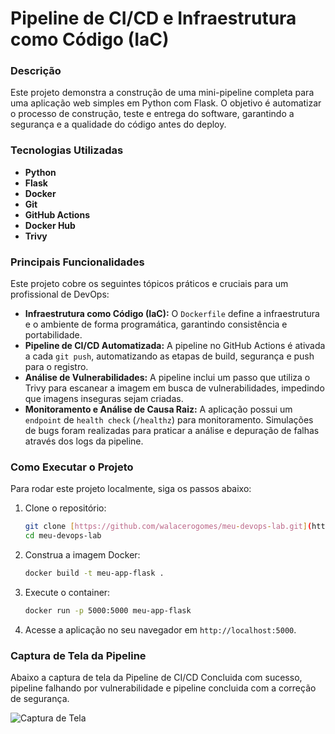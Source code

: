 # Pipeline de CI/CD e Infraestrutura como Código (IaC)

### Descrição
Este projeto demonstra a construção de uma mini-pipeline completa para uma aplicação web simples em Python com Flask. O objetivo é automatizar o processo de construção, teste e entrega do software, garantindo a segurança e a qualidade do código antes do deploy.

### Tecnologias Utilizadas
- **Python**
- **Flask** 
- **Docker**
- **Git**
- **GitHub Actions**
- **Docker Hub**
- **Trivy**

### Principais Funcionalidades
Este projeto cobre os seguintes tópicos práticos e cruciais para um profissional de DevOps:

- **Infraestrutura como Código (IaC):** O `Dockerfile` define a infraestrutura e o ambiente de forma programática, garantindo consistência e portabilidade.
- **Pipeline de CI/CD Automatizada:** A pipeline no GitHub Actions é ativada a cada `git push`, automatizando as etapas de build, segurança e push para o registro.
- **Análise de Vulnerabilidades:** A pipeline inclui um passo que utiliza o Trivy para escanear a imagem em busca de vulnerabilidades, impedindo que imagens inseguras sejam criadas.
- **Monitoramento e Análise de Causa Raiz:** A aplicação possui um `endpoint` de `health check` (`/healthz`) para monitoramento. Simulações de bugs foram realizadas para praticar a análise e depuração de falhas através dos logs da pipeline.

### Como Executar o Projeto
Para rodar este projeto localmente, siga os passos abaixo:

1.  Clone o repositório:
    ```bash
    git clone [https://github.com/walacerogomes/meu-devops-lab.git](https://github.com/walacerogomes/meu-devops-lab.git)
    cd meu-devops-lab
    ```
2.  Construa a imagem Docker:
    ```bash
    docker build -t meu-app-flask .
    ```
3.  Execute o container:
    ```bash
    docker run -p 5000:5000 meu-app-flask
    ```
4.  Acesse a aplicação no seu navegador em `http://localhost:5000`.

### Captura de Tela da Pipeline

Abaixo a captura de tela da Pipeline de CI/CD Concluida com sucesso, pipeline falhando por vulnerabilidade e pipeline concluida com a correção de segurança.

![Captura de Tela](https://i.imgur.com/9G70XGZ.png)
  
